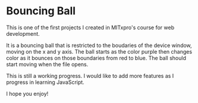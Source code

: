 # Bouncing Ball

This is one of the first projects I created in MITxpro's course for web development.

It is a bouncing ball that is restricted to the boudaries of the device window, moving on the x and y axis. The ball starts as the color purple then
changes color as it bounces on those boundaries from red to blue. The ball should start moving when the file opens. 



This is still a working progress. I would like to add more features as I progress in learning JavaScript.

I hope you enjoy!
